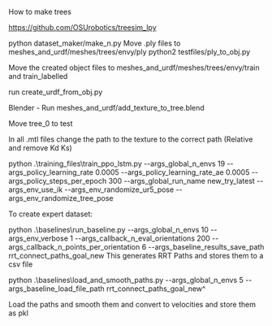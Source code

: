 How to make trees

https://github.com/OSUrobotics/treesim_lpy

python dataset_maker/make_n.py
Move .ply files to meshes_and_urdf/meshes/trees/envy/ply
python2 testfiles/ply_to_obj.py

Move the created object files to meshes_and_urdf/meshes/trees/envy/train
and train_labelled

run create_urdf_from_obj.py

Blender - Run meshes_and_urdf/add_texture_to_tree.blend

Move tree_0 to test

In all .mtl files change the path to the texture to the correct path (Relative and remove Kd Ks)

python .\training_files\train_ppo_lstm.py --args_global_n_envs 19 --args_policy_learning_rate 0.0005
--args_policy_learning_rate_ae 0.0005 --args_policy_steps_per_epoch 300 --args_global_run_name new_try_latest
--args_env_use_ik --args_env_randomize_ur5_pose --args_env_randomize_tree_pose


To create expert dataset:

python .\baselines\run_baseline.py --args_global_n_envs 10  --args_env_verbose 1 --args_callback_n_eval_orientations 200 --args_callback_n_points_per_orientation 6 --args_baseline_results_save_path rrt_connect_paths_goal_new
 This generates RRT Paths and stores them to a csv file

 python .\baselines\load_and_smooth_paths.py  --args_global_n_envs 5 --args_baseline_load_file_path rrt_connect_paths_goal_new^

Load the paths and smooth them and convert to velocities and store them as pkl

